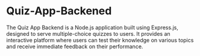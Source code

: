 # Quiz-App-Backened
The Quiz App Backend is a Node.js application built using Express.js, designed to serve multiple-choice quizzes to users. It provides an interactive platform where users can test their knowledge on various topics and receive immediate feedback on their performance.
